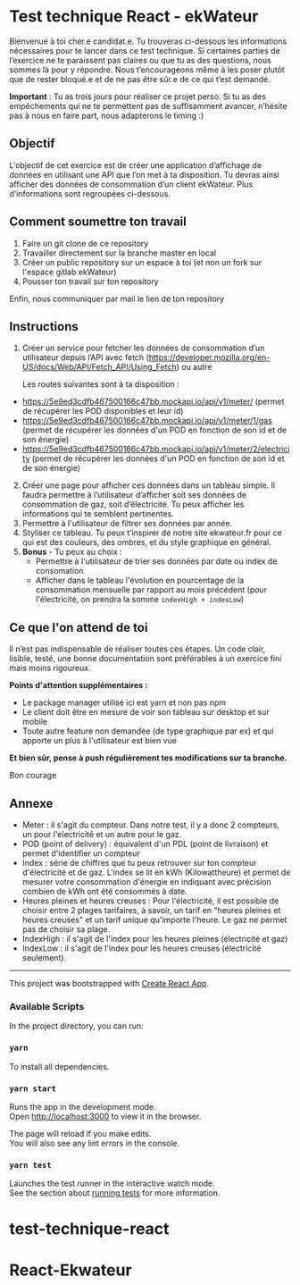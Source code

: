 # Test technique React - ekWateur

Bienvenue à toi cher.e candidat.e.
Tu trouveras ci-dessous les informations nécessaires pour te lancer dans ce test technique.
Si certaines parties de l’exercice ne te paraissent pas claires ou que tu as des questions, nous sommes là pour y
répondre. Nous t’encourageons même à les poser plutôt que de rester bloqué.e et de ne pas être sûr.e de ce qui t’est
demandé.

__Important__ : Tu as trois jours pour réaliser ce projet perso. Si tu as des empêchements qui ne te permettent pas de
suffisamment avancer, n’hésite pas à nous en faire part, nous adapterons le timing :)

## Objectif

L'objectif de cet exercice est de créer une application d’affichage de données en utilisant une API que l’on met à ta disposition. Tu devras ainsi afficher des données de consommation d’un client ekWateur. Plus d’informations sont regroupées ci-dessous.

## Comment soumettre ton travail

1. Faire un git clone de ce repository
2. Travailler directement sur la branche master en local
3. Créer un public repository sur un espace à toi (et non un fork sur l'espace gitlab ekWateur)
4. Pousser ton travail sur ton repository

Enfin, nous communiquer par mail le lien de ton repository

## Instructions

1. Créer un service pour fetcher les données de consommation d’un utilisateur depuis l’API avec fetch (https://developer.mozilla.org/en-US/docs/Web/API/Fetch_API/Using_Fetch) ou autre

   Les routes suivantes sont à ta disposition :

- https://5e9ed3cdfb467500166c47bb.mockapi.io/api/v1/meter/ (permet de récupérer les POD disponibles et leur id)
- https://5e9ed3cdfb467500166c47bb.mockapi.io/api/v1/meter/1/gas (permet de récupérer les données d'un POD en fonction de son id et de son énergie)
- https://5e9ed3cdfb467500166c47bb.mockapi.io/api/v1/meter/2/electricity (permet de récupérer les données d'un POD en fonction de son id et de son énergie)

2. Créer une page pour afficher ces données dans un tableau simple. Il faudra permettre à l’utilisateur d’afficher soit ses données de consommation de gaz, soit d’électricité. Tu peux afficher les informations qui te semblent pertinentes.
3. Permettre à l'utilisateur de filtrer ses données par année.
4. Styliser ce tableau. Tu peux t’inspirer de notre site ekwateur.fr pour ce qui est des couleurs, des ombres, et du style graphique en général.
5. __Bonus__ - Tu peux au choix : 
    - Permettre à l'utilisateur de trier ses données par date ou index de consomation
    - Afficher dans le tableau l'évolution en pourcentage de la consommation mensuelle par rapport au mois précédent (pour l'électricité, on prendra la somme `indexHigh + indexLow`)

## Ce que l'on attend de toi

Il n’est pas indispensable de réaliser toutes ces étapes. Un code clair, lisible, testé, une bonne documentation sont préférables à un exercice fini mais moins rigoureux.

__Points d'attention supplémentaires :__ 
- Le package manager utilisé ici est yarn et non pas npm
- Le client doit être en mesure de voir son tableau sur desktop et sur mobile
- Toute autre feature non demandée (de type graphique par ex) et qui apporte un plus à l'utilisateur est bien vue

**Et bien sûr, pense à push régulièrement tes modifications sur ta branche.**

Bon courage

## Annexe
- Meter : il s'agit du compteur. Dans notre test, il y a donc 2 compteurs, un pour l'electricité et un autre pour le gaz.
- POD (point of delivery) : équivalent d'un PDL (point de livraison) et permet d'identifier un compteur
- Index : série de chiffres que tu peux retrouver sur ton compteur d'électricité et de gaz. L'index se lit en kWh (Kilowattheure) et permet de mesurer votre consommation d'énergie en indiquant avec précision combien de kWh ont été consommés à date. 
- Heures pleines et heures creuses : Pour l'électricité, il est possible de choisir entre 2 plages tarifaires, à savoir, un tarif en "heures pleines et heures creuses" et un tarif unique qu'importe l'heure. Le gaz ne permet pas de choisir sa plage.
- IndexHigh : il s'agit de l'index pour les heures pleines (électricité et gaz)
- IndexLow : il s'agit de l'index pour les heures creuses (électricité seulement).

----------------------------------

This project was bootstrapped with [Create React App](https://github.com/facebook/create-react-app).

### Available Scripts

In the project directory, you can run:

### `yarn`

To install all dependencies.

### `yarn start`

Runs the app in the development mode.<br />
Open [http://localhost:3000](http://localhost:3000) to view it in the browser.

The page will reload if you make edits.<br />
You will also see any lint errors in the console.

### `yarn test`

Launches the test runner in the interactive watch mode.<br />
See the section about [running tests](https://facebook.github.io/create-react-app/docs/running-tests) for more information.
# test-technique-react
# React-Ekwateur

